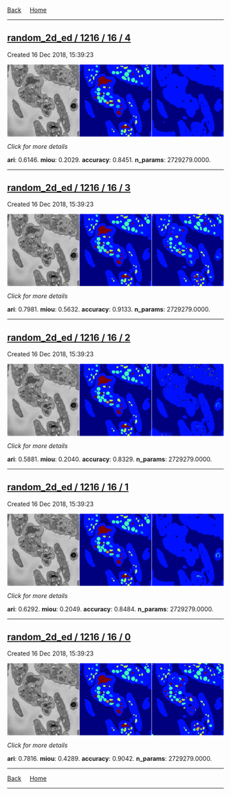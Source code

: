 
[Back](..)&nbsp;&nbsp;&nbsp;&nbsp;&nbsp;[Home](https://leapmanlab.github.io/snapshots)

---

<div class="summary"><a href="4"><h2>random_2d_ed / 1216 / 16 / 4</h2></a><p>Created 16 Dec 2018, 15:39:23
</p><a href="4"><img src="4/media/summary.png" align="center"></a><p>
<i>Click for more details</i>
</p></div>

**ari**: 0.6146. **miou**: 0.2029. **accuracy**: 0.8451. **n_params**: 2729279.0000. 

---

<div class="summary"><a href="3"><h2>random_2d_ed / 1216 / 16 / 3</h2></a><p>Created 16 Dec 2018, 15:39:23
</p><a href="3"><img src="3/media/summary.png" align="center"></a><p>
<i>Click for more details</i>
</p></div>

**ari**: 0.7981. **miou**: 0.5632. **accuracy**: 0.9133. **n_params**: 2729279.0000. 

---

<div class="summary"><a href="2"><h2>random_2d_ed / 1216 / 16 / 2</h2></a><p>Created 16 Dec 2018, 15:39:23
</p><a href="2"><img src="2/media/summary.png" align="center"></a><p>
<i>Click for more details</i>
</p></div>

**ari**: 0.5881. **miou**: 0.2040. **accuracy**: 0.8329. **n_params**: 2729279.0000. 

---

<div class="summary"><a href="1"><h2>random_2d_ed / 1216 / 16 / 1</h2></a><p>Created 16 Dec 2018, 15:39:23
</p><a href="1"><img src="1/media/summary.png" align="center"></a><p>
<i>Click for more details</i>
</p></div>

**ari**: 0.6292. **miou**: 0.2049. **accuracy**: 0.8484. **n_params**: 2729279.0000. 

---

<div class="summary"><a href="0"><h2>random_2d_ed / 1216 / 16 / 0</h2></a><p>Created 16 Dec 2018, 15:39:23
</p><a href="0"><img src="0/media/summary.png" align="center"></a><p>
<i>Click for more details</i>
</p></div>

**ari**: 0.7816. **miou**: 0.4289. **accuracy**: 0.9042. **n_params**: 2729279.0000. 

---

[Back](..)&nbsp;&nbsp;&nbsp;&nbsp;&nbsp;[Home](https://leapmanlab.github.io/snapshots)

---